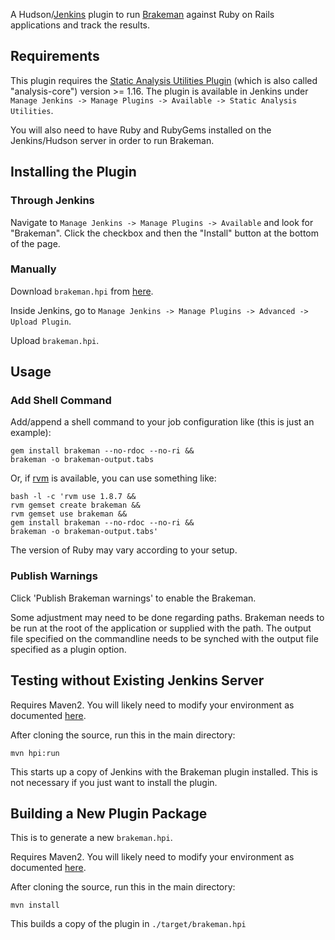 A Hudson/[Jenkins](http://jenkins-ci.org) plugin to run [Brakeman](https://github.com/presidentbeef/brakeman) against Ruby on Rails applications and track the results.

## Requirements

This plugin requires the [Static Analysis Utilities Plugin](https://wiki.jenkins-ci.org/display/JENKINS/Static+Code+Analysis+Plug-ins) (which is also called "analysis-core") version >= 1.16. The plugin is available in Jenkins under `Manage Jenkins -> Manage Plugins -> Available -> Static Analysis Utilities`.

You will also need to have Ruby and RubyGems installed on the Jenkins/Hudson server in order to run Brakeman.

## Installing the Plugin

### Through Jenkins

Navigate to `Manage Jenkins -> Manage Plugins -> Available` and look for "Brakeman". Click the checkbox and then the "Install" button at the bottom of the page.

### Manually

Download `brakeman.hpi` from [here](https://github.com/jenkinsci/brakeman-plugin/raw/master/brakeman.hpi).

Inside Jenkins, go to `Manage Jenkins -> Manage Plugins -> Advanced -> Upload Plugin`.

Upload `brakeman.hpi`.

## Usage

### Add Shell Command

Add/append a shell command to your job configuration like (this is just an example):

    gem install brakeman --no-rdoc --no-ri &&
    brakeman -o brakeman-output.tabs

Or, if [rvm](https://rvm.beginrescueend.com/) is available, you can use something like:

    bash -l -c 'rvm use 1.8.7 &&
    rvm gemset create brakeman &&
    rvm gemset use brakeman &&
    gem install brakeman --no-rdoc --no-ri &&
    brakeman -o brakeman-output.tabs'

The version of Ruby may vary according to your setup.

### Publish Warnings

Click 'Publish Brakeman warnings' to enable the Brakeman.

Some adjustment may need to be done regarding paths. Brakeman needs to be run at the root of the application or supplied with the path. The output file specified on the commandline needs to be synched with the output file specified as a plugin option.

## Testing without Existing Jenkins Server

Requires Maven2. You will likely need to modify your environment as documented [here](https://wiki.jenkins-ci.org/display/JENKINS/Plugin+tutorial#Plugintutorial-SettingUpEnvironment).

After cloning the source, run this in the main directory:

    mvn hpi:run

This starts up a copy of Jenkins with the Brakeman plugin installed. This is not necessary if you just want to install the plugin.

## Building a New Plugin Package

This is to generate a new `brakeman.hpi`.

Requires Maven2. You will likely need to modify your environment as documented [here](https://wiki.jenkins-ci.org/display/JENKINS/Plugin+tutorial#Plugintutorial-SettingUpEnvironment).

After cloning the source, run this in the main directory:

    mvn install

This builds a copy of the plugin in `./target/brakeman.hpi`
